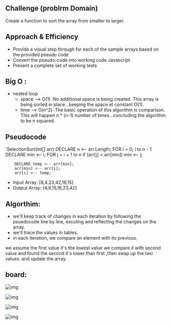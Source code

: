 

## Challenge (problrm Domain)
   
Create a function to sort the array from smaller to larger.


## Approach & Efficiency
* Provide a visual step through for each of the sample arrays based on the provided pseudo code
* Convert the pseudo-code into working code Javascript
* Present a complete set of working tests

## Big O :
- nested loop 
    - space --> O(1) :No additional space is being created. This array is being sorted in place…keeping the space at constant O(1).
    - time --> O(n^2) :The basic operation of this algorithm is comparison. This will happen n * (n-1) number of times…concluding the algorithm to be n squared.



## Pseudocode
`SelectionSort(int[] arr)
    DECLARE n <-- arr.Length;
    FOR i = 0; i to n - 1  
        DECLARE min <-- i;
        FOR j = i + 1 to n
            if (arr[j] < arr[min])
                min <-- j;

        DECLARE temp <-- arr[min];
        arr[min] <-- arr[i];
        arr[i] <-- temp; `

* Input Array: [8,4,23,42,16,15]
* Output Array: [4,8,15,16,23,42]


## Algorthim:
* we'll keep track of changes in each iteration by following the psuedocode line by line, excuting and reflecting the changes on the array.
* we'll trace the values in tables.
* in each iteration, we compare an element with its previous.

we assume the first value it's the lowest value we compare it with second value and found the second it's lower than first ,then swap up the two values.
and update the array.



## board:

![img](/assest/iteration1.jpg)

![img]('../../assest/iteration2.jpg')

![img]('../iterartion3.jpg')

![img]('./assest/iteration4.jpg')
